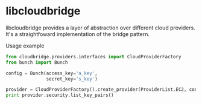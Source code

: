 # libcloudbridge
libcloudbridge provides a layer of abstraction over different cloud providers. It's a straightfoward implementation of
the bridge pattern.

Usage example
```python
from cloudbridge.providers.interfaces import CloudProviderFactory
from bunch import Bunch

config = Bunch(access_key='a_key',
               secret_key='s_key')

provider = CloudProviderFactory().create_provider(ProviderList.EC2, config)
print provider.security.list_key_pairs()
```
